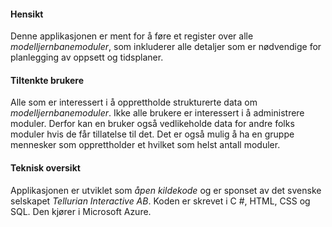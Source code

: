 ﻿#### Hensikt
Denne applikasjonen er ment for å føre et register over alle *modelljernbanemoduler*,
som inkluderer alle detaljer som er nødvendige for planlegging av oppsett og tidsplaner.

#### Tiltenkte brukere
Alle som er interessert i å opprettholde strukturerte data om *modelljernbanemoduler*.
Ikke alle brukere er interessert i å administrere moduler.
Derfor kan en bruker også vedlikeholde data for andre folks moduler hvis de får tillatelse til det.
Det er også mulig å ha en gruppe mennesker som opprettholder et hvilket som helst antall moduler.

#### Teknisk oversikt
Applikasjonen er utviklet som *åpen kildekode* og er sponset av det svenske selskapet *Tellurian Interactive AB*.
Koden er skrevet i C #, HTML, CSS og SQL. Den kjører i Microsoft Azure.